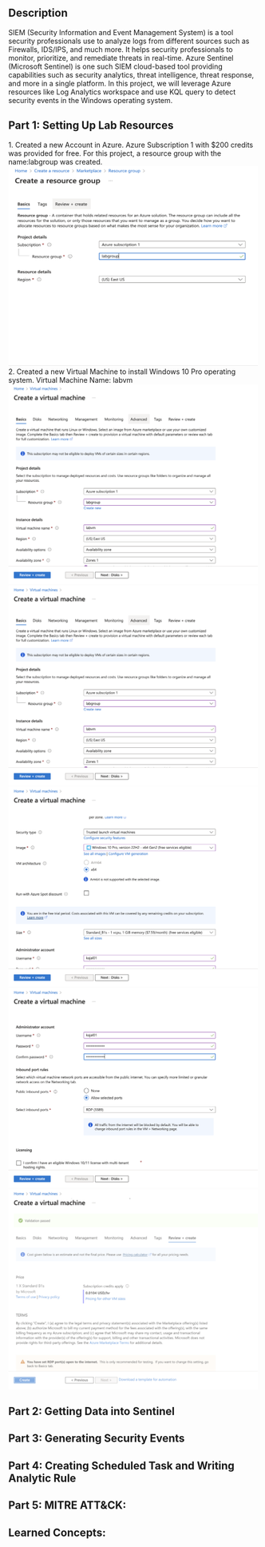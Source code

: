 <h2>Description</h2>
SIEM (Security Information and Event Management System) is a tool security professionals use to analyze logs from different sources such as Firewalls, IDS/IPS, and much more. It helps security professionals to monitor, prioritize, and remediate threats in real-time. Azure Sentinel (Microsoft Sentinel) is one such SIEM cloud-based tool providing capabilities such as security analytics, threat intelligence, threat response, and more in a single platform.  In this project, we will leverage Azure resources like Log Analytics workspace and use KQL query to detect security events in the Windows operating system. 

<h2>Part 1: Setting Up Lab Resources</h2>
1. Created a new Account in Azure. Azure Subscription 1 with $200 credits was provided for free. For this project, a resource group with the name:labgroup was created.
<img src = "images/1.png" height = 400, width = 500>
2. Created a new Virtual Machine to install Windows 10 Pro operating system. Virtual Machine Name: labvm
<img src = "images/2.1.png" height = 400, width = 500> <img src = "images/2.1.png" height = 400, width = 500> <img src = "images/2.2.png" height = 400, width = 500> <img src = "images/2.3.png" height = 400, width = 500> <img src = "images/2.4.png" height = 400, width = 500>

<h2>Part 2: Getting Data into Sentinel </h2>
<h2>Part 3: Generating Security Events </h2>
<h2>Part 4: Creating Scheduled Task and Writing Analytic Rule </h2>
<h2>Part 5:  MITRE ATT&CK: </h2>
<h2> Learned Concepts: </h2>
